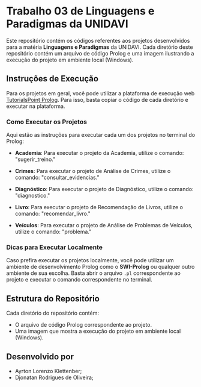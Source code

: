 # Trabalho 03 de Linguagens e Paradigmas da UNIDAVI

Este repositório contém os códigos referentes aos projetos desenvolvidos para a matéria **Linguagens e Paradigmas** da UNIDAVI. Cada diretório deste repositório contém um arquivo de código Prolog e uma imagem ilustrando a execução do projeto em ambiente local (Windows).

## Instruções de Execução

Para os projetos em geral, você pode utilizar a plataforma de execução web [TutorialsPoint Prolog](https://www.tutorialspoint.com/execute_prolog_online.php). Para isso, basta copiar o código de cada diretório e executar na plataforma.

### Como Executar os Projetos

Aqui estão as instruções para executar cada um dos projetos no terminal do Prolog:

- **Academia**: Para executar o projeto da Academia, utilize o comando: "sugerir_treino."

- **Crimes**: Para executar o projeto de Análise de Crimes, utilize o comando: "consultar_evidencias."

- **Diagnóstico**: Para executar o projeto de Diagnóstico, utilize o comando: "diagnostico."

- **Livro**: Para executar o projeto de Recomendação de Livros, utilize o comando: "recomendar_livro."

- **Veículos**: Para executar o projeto de Análise de Problemas de Veículos, utilize o comando: "problema."


### Dicas para Executar Localmente

Caso prefira executar os projetos localmente, você pode utilizar um ambiente de desenvolvimento Prolog como o **SWI-Prolog** ou qualquer outro ambiente de sua escolha. Basta abrir o arquivo `.pl` correspondente ao projeto e executar o comando correspondente no terminal.

## Estrutura do Repositório

Cada diretório do repositório contém:
- O arquivo de código Prolog correspondente ao projeto.
- Uma imagem que mostra a execução do projeto em ambiente local (Windows).

## Desenvolvido por

- Ayrton Lorenzo Klettenber;
- Djonatan Rodrigues de Oliveira;

